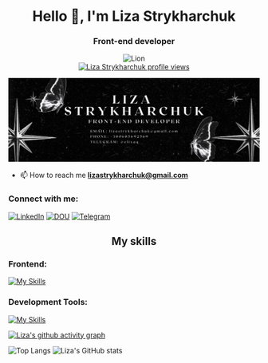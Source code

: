 <h1 align="center">Hello 👋, I'm Liza Strykharchuk</h1>
<h3 align="center">Front-end developer</h3>

<div align="center">
  <img src="https://raw.githubusercontent.com/Tarikul-Islam-Anik/Animated-Fluent-Emojis/master/Emojis/Animals/Lion.png" alt="Lion" width="25" height="25" />
  <br>
  <a href="https://u8views.com/github/liza-strykharchuk">
    <img src="https://u8views.com/api/v1/github/profiles/118439299/views/day-week-month-total-count.svg" alt="Liza Strykharchuk profile views" />
  </a>
</div>

![I am Front-end developer](https://github.com/liza-strykharchuk/img/blob/main/Liza.png?raw=true)

- 📫 How to reach me **lizastrykharchuk@gmail.com**

<h3 align="left">Connect with me:</h3>

[![LinkedIn](https://img.shields.io/badge/LinkedIn-0077B5?style=for-the-badge&logo=linkedin&logoColor=white)](https://www.linkedin.com/in/liza-strykharchuk-024353322/)
[![DOU](https://s.dou.ua/assets/img/favicon32.png)](https://dou.ua/users/liza-strykharchuk/)
[![Telegram](https://img.shields.io/badge/Telegram-2CA5E0?style=for-the-badge&logo=telegram&logoColor=white)](https://t.me/elixaq)

<h2 align="center">My skills</h3>
<h3 align="left">Frontend:</h3>

[![My Skills](https://skillicons.dev/icons?i=html,css,js,ts,react,redux,sass)](https://skillicons.dev)

<h3 align="left">Development Tools: </h3>

[![My Skills](https://skillicons.dev/icons?i=github,vscode,git,docker,postman)](https://skillicons.dev)


[![Liza's github activity graph](https://github-readme-activity-graph.vercel.app/graph?username=liza-strykharchuk&theme=merko)](https://github.com/ashutosh00710/github-readme-activity-graph)


![Top Langs](https://github-readme-stats.vercel.app/api/top-langs/?username=liza-strykharchuk&size_weight=0&count_weight=1&theme=merko)
![Liza's GitHub stats](https://github-readme-stats.vercel.app/api?username=liza-strykharchuk&show_icons=true&theme=merko)

